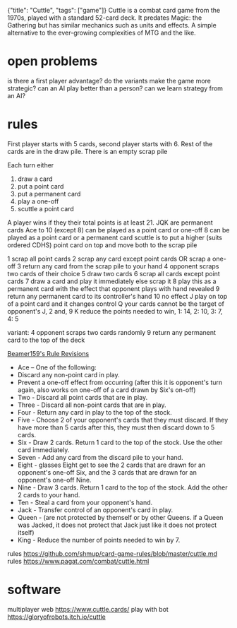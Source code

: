 {"title": "Cuttle", "tags": ["game"]}
Cuttle is a combat card game from the 1970s, played with a standard 52-card
deck. It predates Magic: the Gathering but has similar mechanics such as units
and effects. A simple alternative to the ever-growing complexities of MTG and
the like.

# open problems
is there a first player advantage?
do the variants make the game more strategic?
can an AI play better than a person?
can we learn strategy from an AI?

# rules
First player starts with 5 cards, second player starts with 6.
Rest of the cards are in the draw pile. There is an empty scrap pile

Each turn either
1) draw a card
2) put a point card
3) put a permanent card
4) play a one-off
5) scuttle a point card

A player wins if they their total points is at least 21.
JQK are permanent cards
Ace to 10 (except 8) can be played as a point card or one-off
8 can be played as a point card or a permanent card
scuttle is to put a higher (suits ordered CDHS) point card on top and move both to the scrap pile

1 scrap all point cards
2 scrap any card except point cards OR scrap a one-off
3 return any card from the scrap pile to your hand
4 opponent scraps two cards of their choice
5 draw two cards
6 scrap all cards except point cards
7 draw a card and play it immediately else scrap it
8 play this as a permanent card with the effect that opponent plays with hand revealed
9 return any permanent card to its controller's hand
10 no effect
J play on top of a point card and it changes control
Q your cards cannot be the target of opponent's J, 2 and, 9
K reduce the points needed to win, 1: 14, 2: 10, 3: 7, 4: 5

variant:
4 opponent scraps two cards randomly
9 return any permanent card to the top of the deck

[Beamer159's Rule Revisions](https://boardgamegeek.com/thread/1351248/beamer159s-rule-revisions)
* Ace – One of the following:
* Discard any non-point card in play.
* Prevent a one-off effect from occurring (after this it is opponent's turn again, also works on one-off of a card drawn by Six's on-off)
* Two - Discard all point cards that are in play.
* Three - Discard all non-point cards that are in play.
* Four - Return any card in play to the top of the stock.
* Five - Choose 2 of your opponent's cards that they must discard. If they have more than 5 cards after this, they must then discard down to 5 cards.
* Six - Draw 2 cards. Return 1 card to the top of the stock. Use the other card immediately.
* Seven - Add any card from the discard pile to your hand.
* Eight - glasses Eight get to see the 2 cards that are drawn for an opponent's one-off Six, and the 3 cards that are drawn for an opponent's one-off Nine.
* Nine - Draw 3 cards. Return 1 card to the top of the stock. Add the other 2 cards to your hand.
* Ten - Steal a card from your opponent's hand.
* Jack - Transfer control of an opponent's card in play.
* Queen - (are not protected by themself or by other Queens. if a Queen was Jacked, it does not protect that Jack just like it does not protect itself)
* King - Reduce the number of points needed to win by 7.

rules https://github.com/shmup/card-game-rules/blob/master/cuttle.md
rules https://www.pagat.com/combat/cuttle.html

# software
multiplayer web https://www.cuttle.cards/
play with bot https://gloryofrobots.itch.io/cuttle

